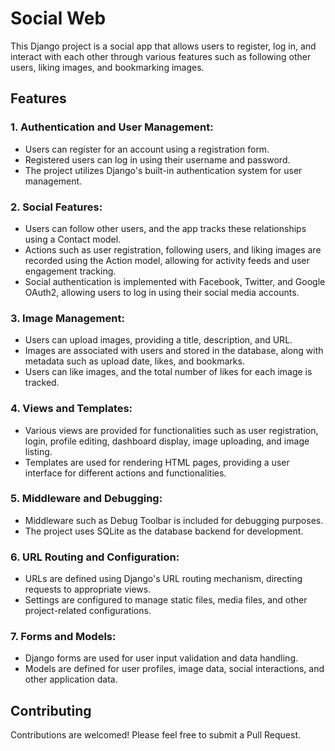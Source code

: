 # Social Web

This Django project is a social app that allows users to register, log in, and interact with each other through various features such as following other users, liking images, and bookmarking images.

## Features

### 1. Authentication and User Management:
- Users can register for an account using a registration form.
- Registered users can log in using their username and password.
- The project utilizes Django's built-in authentication system for user management.

### 2. Social Features:
- Users can follow other users, and the app tracks these relationships using a Contact model.
- Actions such as user registration, following users, and liking images are recorded using the Action model, allowing for activity feeds and user engagement tracking.
- Social authentication is implemented with Facebook, Twitter, and Google OAuth2, allowing users to log in using their social media accounts.

### 3. Image Management:
- Users can upload images, providing a title, description, and URL.
- Images are associated with users and stored in the database, along with metadata such as upload date, likes, and bookmarks.
- Users can like images, and the total number of likes for each image is tracked.

### 4. Views and Templates:
- Various views are provided for functionalities such as user registration, login, profile editing, dashboard display, image uploading, and image listing.
- Templates are used for rendering HTML pages, providing a user interface for different actions and functionalities.

### 5. Middleware and Debugging:
- Middleware such as Debug Toolbar is included for debugging purposes.
- The project uses SQLite as the database backend for development.

### 6. URL Routing and Configuration:
- URLs are defined using Django's URL routing mechanism, directing requests to appropriate views.
- Settings are configured to manage static files, media files, and other project-related configurations.

### 7. Forms and Models:
- Django forms are used for user input validation and data handling.
- Models are defined for user profiles, image data, social interactions, and other application data.


## Contributing
Contributions are welcomed! Please feel free to submit a Pull Request.
